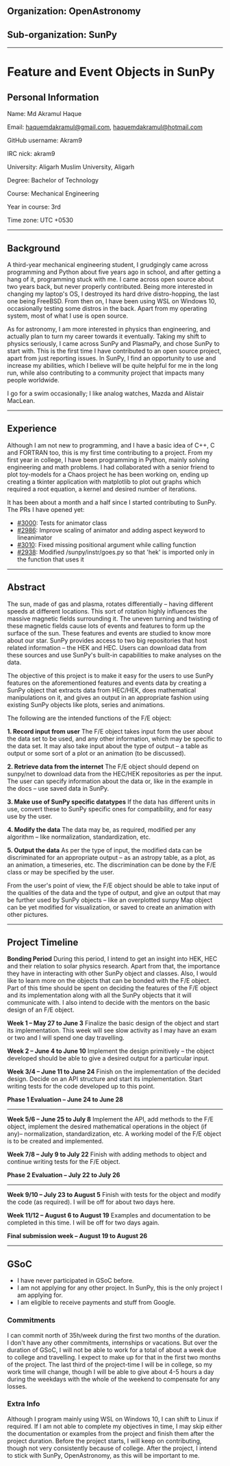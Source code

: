 ## Organization: OpenAstronomy

## Sub-organization: SunPy

***

# Feature and Event Objects in SunPy

## Personal Information

Name: Md Akramul Haque

Email: haquemdakramul@gmail.com, haquemdakramul@hotmail.com

GitHub username: Akram9

IRC nick: akram9

University: Aligarh Muslim University, Aligarh

Degree: Bachelor of Technology

Course: Mechanical Engineering

Year in course: 3rd

Time zone: UTC +0530
***

## Background

A third-year mechanical engineering student, I grudgingly came across programming and Python about five years ago in school, and after getting a hang of it, programming stuck with me. I came across open source about two years back, but never properly contributed. Being more interested in changing my laptop's OS, I destroyed its hard drive distro-hopping, the last one being FreeBSD. From then on, I have been using WSL on Windows 10, occasionally testing some distros in the back. Apart from my operating system, most of what I use is open source.

As for astronomy, I am more interested in physics than engineering, and actually plan to turn my career towards it eventually. Taking my shift to physics seriously, I came across SunPy and PlasmaPy, and chose SunPy to start with. This is the first time I have contributed to an open source project, apart from just reporting issues. In SunPy, I find an opportunity to use and increase my abilities, which I believe will be quite helpful for me in the long run, while also contributing to a community project that impacts many people worldwide.

I go for a swim occasionally; I like analog watches, Mazda and Alistair MacLean.
***

## Experience

Although I am not new to programming, and I have a basic idea of C++, C and FORTRAN too, this is my first time contributing to a project. From my first year in college, I have been programming in Python, mainly solving engineering and math problems. I had collaborated with a senior friend to plot toy-models for a Chaos project he has been working on, ending up creating a tkinter application with matplotlib to plot out graphs which required a root equation, a kernel and desired number of iterations.

It has been about a month and a half since I started contributing to SunPy. The PRs I have opened yet:

* [#3000](https://github.com/sunpy/sunpy/pull/3000): Tests for animator class
* [#2986](https://github.com/sunpy/sunpy/pull/2986): Improve scaling of animator and adding aspect keyword to lineanimator
* [#3010](https://github.com/sunpy/sunpy/pull/3010): Fixed missing positional argument while calling function
* [#2938](https://github.com/sunpy/sunpy/pull/2938): Modified /sunpy/instr/goes.py so that 'hek' is imported only in the function that uses it

***

## Abstract

The sun, made of gas and plasma, rotates differentially – having different speeds at different locations. This sort of rotation highly influences the massive magnetic fields surrounding it. The uneven turning and twisting of these magnetic fields cause lots of events and features to form up the surface of the sun. These features and events are studied to know more about our star. SunPy provides access to two big repositories that host related information – the HEK and HEC. Users can download data from these sources and use SunPy's built-in capabilities to make analyses on the data.

The objective of this project is to make it easy for the users to use SunPy features on the aforementioned features and events data by creating a SunPy object that extracts data from HEC/HEK, does mathematical manipulations on it, and gives an output in an appropriate fashion using existing SunPy objects like plots, series and animations.

The following are the intended functions of the F/E object:

**1. Record input from user**
The F/E object takes input form the user about the data set to be used, and any other information, which may be specific to the data set. It may also take input about the type of output – a table as output or some sort of a plot or an animation (to be discussed).

**2. Retrieve data from the internet**
The F/E object should depend on sunpy/net to download data from the HEC/HEK repositories as per the input. The user can specify information about the data or, like in the example in the docs – use saved data in SunPy.

**3. Make use of SunPy specific datatypes**
If the data has different units in use, convert these to SunPy specific ones for compatibility, and for easy use by the user.

**4. Modify the data**
The data may be, as required, modified per any algorithm – like normalization, standardization, etc.

**5. Output the data**
As per the type of input, the modified data can be discriminated for an appropriate output – as an astropy table, as a plot, as an animation, a timeseries, etc. The discrimination can be done by the F/E class or may be specified by the user.

From the user's point of view, the F/E object should be able to take input of the qualities of the data and the type of output, and give an output that may be further used by SunPy objects – like an overplotted sunpy Map object can be yet modified for visualization, or saved to create an animation with other pictures.
***

## Project Timeline

**Bonding Period**
During this period, I intend to get an insight into HEK, HEC and their relation to solar physics research. Apart from that, the importance they have in interacting with other SunPy object and classes. Also, I would like to learn more on the objects that can be bonded with the F/E object.
Part of this time should be spent on deciding the features of the F/E object and its implementation along with all the SunPy objects that it will communicate with. I also intend to decide with the mentors on the basic design of an F/E object.

**Week 1 – May 27 to June 3**
Finalize the basic design of the object and start its implementation.
This week will see slow activity as I may have an exam or two and I will spend one day travelling.

**Week 2 – June 4 to June 10**
Implement the design primitively – the object developed should be able to give a desired output for a particular input.

**Week 3/4 – June 11 to June 24**
Finish on the implementation of the decided design.
Decide on an API structure and start its implementation.
Start writing tests for the code developed up to this point.

**Phase 1 Evaluation – June 24 to June 28**
***

**Week 5/6 – June 25 to July 8**
Implement the API, add methods to the F/E object, implement the desired mathematical operations in the object (if any)– normalization, standardization, etc.
A working model of the F/E object is to be created and implemented.

**Week 7/8 – July 9 to July 22**
Finish with adding methods to object and continue writing tests for the F/E object.

**Phase 2 Evaluation – July 22 to July 26**
***

**Week 9/10 – July 23 to August 5**
Finish with tests for the object and modify the code (as required).
I will be off for about two days here.

**Week 11/12 – August 6 to August 19**
Examples and documentation to be completed in this time.
I will be off for two days again.

**Final submission week – August 19 to August 26**
***

## GSoC

* I have never participated in GSoC before.
* I am not applying for any other project. In SunPy, this is the only project I am applying for.
* I am eligible to receive payments and stuff from Google.

### Commitments

I can commit north of 35h/week during the first two months of the duration. I don't have any other commitments, internships or vacations. But over the duration of GSoC, I will not be able to work for a total of about a week due to college and travelling. I expect to make up for that in the first two months of the project.
The last third of the project-time I will be in college, so my work time will change, though I will be able to give about 4-5 hours a day during the weekdays with the whole of the weekend to compensate for any losses.

### Extra Info

Although I program mainly using WSL on Windows 10, I can shift to Linux if required.
If I am not able to complete my objectives in time, I may skip either the documentation or examples from the project and finish them after the project duration.
Before the project starts, I will keep on contributing, though not very consistently because of college. After the project, I intend to stick with SunPy, OpenAstronomy, as this will be important to me.
